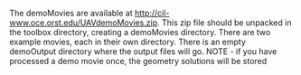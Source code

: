 The demoMovies are available at http://cil-www.oce.orst.edu/UAVdemoMovies.zip.  This zip file should be unpacked in the toolbox directory, creating a demoMovies directory.  There are two example movies, each in their own directory.  There is an empty demoOutput directory where the output files will go.  NOTE - if you have processed a demo movie once, the geometry solutions will be stored 
